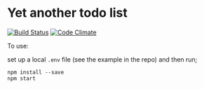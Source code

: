 # Yet another todo list
[![Build Status](https://travis-ci.org/mikeyhogarth/YATL.svg?branch=master)](https://travis-ci.org/mikeyhogarth/YATL)
[![Code Climate](https://codeclimate.com/github/mikeyhogarth/YATL/badges/gpa.svg)](https://codeclimate.com/github/mikeyhogarth/YATL)



To use: 

set up a local `.env` file (see the example in the repo) and then run;

```
npm install --save
npm start
```
